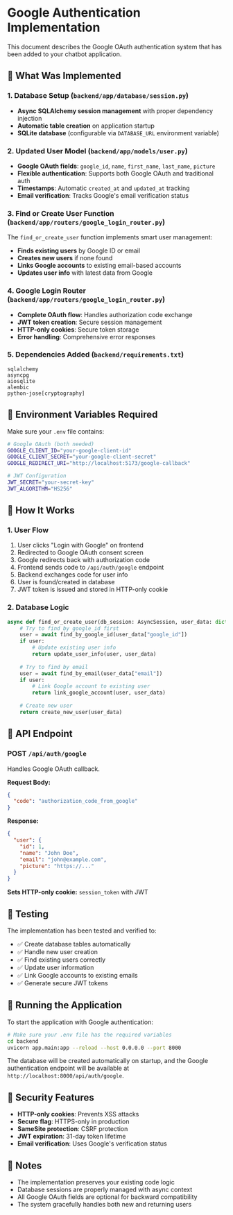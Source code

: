 # Google Authentication Implementation

This document describes the Google OAuth authentication system that has been added to your chatbot application.

## 🚀 What Was Implemented

### 1. Database Setup (`backend/app/database/session.py`)
- **Async SQLAlchemy session management** with proper dependency injection
- **Automatic table creation** on application startup
- **SQLite database** (configurable via `DATABASE_URL` environment variable)

### 2. Updated User Model (`backend/app/models/user.py`)
- **Google OAuth fields**: `google_id`, `name`, `first_name`, `last_name`, `picture`
- **Flexible authentication**: Supports both Google OAuth and traditional auth
- **Timestamps**: Automatic `created_at` and `updated_at` tracking
- **Email verification**: Tracks Google's email verification status

### 3. Find or Create User Function (`backend/app/routers/google_login_router.py`)
The `find_or_create_user` function implements smart user management:
- **Finds existing users** by Google ID or email
- **Creates new users** if none found
- **Links Google accounts** to existing email-based accounts
- **Updates user info** with latest data from Google

### 4. Google Login Router (`backend/app/routers/google_login_router.py`)
- **Complete OAuth flow**: Handles authorization code exchange
- **JWT token creation**: Secure session management
- **HTTP-only cookies**: Secure token storage
- **Error handling**: Comprehensive error responses

### 5. Dependencies Added (`backend/requirements.txt`)
```
sqlalchemy
asyncpg
aiosqlite
alembic
python-jose[cryptography]
```

## 🔧 Environment Variables Required

Make sure your `.env` file contains:
```bash
# Google OAuth (both needed)
GOOGLE_CLIENT_ID="your-google-client-id"
GOOGLE_CLIENT_SECRET="your-google-client-secret"
GOOGLE_REDIRECT_URI="http://localhost:5173/google-callback"

# JWT Configuration
JWT_SECRET="your-secret-key"
JWT_ALGORITHM="HS256"
```

## 🎯 How It Works

### 1. User Flow
1. User clicks "Login with Google" on frontend
2. Redirected to Google OAuth consent screen
3. Google redirects back with authorization code
4. Frontend sends code to `/api/auth/google` endpoint
5. Backend exchanges code for user info
6. User is found/created in database
7. JWT token is issued and stored in HTTP-only cookie

### 2. Database Logic
```python
async def find_or_create_user(db_session: AsyncSession, user_data: dict) -> User:
    # Try to find by google_id first
    user = await find_by_google_id(user_data["google_id"])
    if user:
        # Update existing user info
        return update_user_info(user, user_data)
    
    # Try to find by email
    user = await find_by_email(user_data["email"])
    if user:
        # Link Google account to existing user
        return link_google_account(user, user_data)
    
    # Create new user
    return create_new_user(user_data)
```

## 🔌 API Endpoint

### POST `/api/auth/google`
Handles Google OAuth callback.

**Request Body:**
```json
{
  "code": "authorization_code_from_google"
}
```

**Response:**
```json
{
  "user": {
    "id": 1,
    "name": "John Doe",
    "email": "john@example.com",
    "picture": "https://..."
  }
}
```

**Sets HTTP-only cookie:** `session_token` with JWT

## 🧪 Testing

The implementation has been tested and verified to:
- ✅ Create database tables automatically
- ✅ Handle new user creation
- ✅ Find existing users correctly
- ✅ Update user information
- ✅ Link Google accounts to existing emails
- ✅ Generate secure JWT tokens

## 🚦 Running the Application

To start the application with Google authentication:

```bash
# Make sure your .env file has the required variables
cd backend
uvicorn app.main:app --reload --host 0.0.0.0 --port 8000
```

The database will be created automatically on startup, and the Google authentication endpoint will be available at `http://localhost:8000/api/auth/google`.

## 🔐 Security Features

- **HTTP-only cookies**: Prevents XSS attacks
- **Secure flag**: HTTPS-only in production
- **SameSite protection**: CSRF protection
- **JWT expiration**: 31-day token lifetime
- **Email verification**: Uses Google's verification status

## 📝 Notes

- The implementation preserves your existing code logic
- Database sessions are properly managed with async context
- All Google OAuth fields are optional for backward compatibility
- The system gracefully handles both new and returning users 